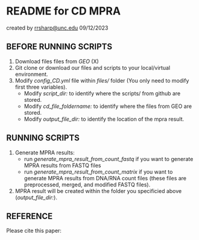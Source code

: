 # README for CD MPRA
created by rrsharp@unc.edu
09/12/2023

## BEFORE RUNNING SCRIPTS

1. Download files files from _GEO_ (X)
2. Git clone or download our files and scripts to your local/virtual environment.
3. Modify _config_CD.yml_ file within _files/_ folder (You only need to modify first three variables). 
    - Modify _script_dir:_ to identify where the scripts/ from github are stored.
    - Modify _cd_file_foldername:_ to identify where the files from GEO are stored. 
    - Modify _output_file_dir:_ to identify the location of the mpra result.

## RUNNING SCRIPTS

1. Generate MPRA results:
    - run _generate_mpra_result_from_count_fastq_ if you want to generate MPRA results from FASTQ files
    - run _generate_mpra_result_from_count_matrix_ if you want to generate MPRA results from DNA/RNA count files (these files are preprocessed, merged, and modified FASTQ files).
2. MPRA result will be created within the folder you specificied above (_output_file_dir:_).

## REFERENCE

Please cite this paper: 
